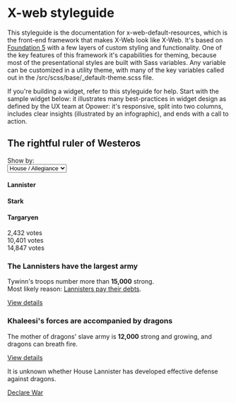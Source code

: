 <h1 class="page-heading">X-web styleguide</h1>
<div class="intro">
    <p>This styleguide is the documentation for x-web-default-resources, which is the front-end framework that makes X-Web look like X-Web. It's based on <a href="http://foundation.zurb.com/docs/">Foundation 5</a> with a few layers of custom styling and functionality. One of the key features of this framework it's capabilities for theming, because most of the presentational styles are built with Sass variables. Any variable can be customized in a utility theme, with many of the key variables called out in the /src/scss/base/_default-theme.scss file.</p>
    <p>If you're building a widget, refer to this styleguide for help. Start with the sample widget below: it illustrates many best-practices in widget design as defined by the UX team at Opower: it's responsive, split into two columns, includes clear insights (illustrated by an infographic), and ends with a call to action.
    </p>
</div>
<div class="widget westeros" id="westeros">
    <div class="slab">
        <div class="widget-head">
            <h2 class="widget-heading">The rightful ruler of Westeros</h2>
            <form>
                <label for="display-options">Show by:</label>
                <div class="custom-select">
                    <select class="medium" id="display-options">
                        <option selected>House / Allegiance</option>
                        <option>Candidate</option>
                        <option>Chosen god</option>
                    </select>
                </div>
            </form>
        </div>
        <div class="widget-body">
            <div class="westeros-graph">
                <div class="graph-header">
                    <div class="house lannister">
                        <h4>Lannister</h4>
                    </div>
                    <div class="house stark">
                        <h4>Stark</h4>
                    </div>
                    <div class="house Targaryen">
                        <h4>Targaryen</h4>
                    </div>
                </div>
                <div class="graph">
                    <div class="house lannister">
                        <div class="bar">
                            <div class="amount" data-billAmount="50"></div>
                        </div>
                        <div class="graph-label">
                            2,432 votes
                        </div>
                    </div>
                    <div class="house stark">
                        <div class="bar">
                            <div class="amount" data-billAmount="69"></div>
                        </div>
                        <div class="graph-label">
                            10,401 votes
                        </div>
                    </div>
                    <div class="house targaryen">
                        <div class="bar">
                            <div class="amount" data-billAmount="69"></div>
                        </div>
                        <div class="graph-label">
                            14,847 votes
                        </div>
                    </div>
                </div>
            </div>
            <div class="westeros-insights">
                <div class="insight">
                        <h3 class="insight-heading insight-more">The Lannisters have the largest army</h3>
                        <p>Tywinn's troops number more than <strong>15,000</strong> strong.<br>
                                Most likely reason: <a href="#">Lannisters pay their debts</a>.</p>
                        <p class="view-more"><a href="#" data-reveal-id="modal1">View details</a></p>
                </div>
                <div class="insight">
                        <h3 class="insight-heading insight-less">Khaleesi's forces are accompanied by dragons</h3>
                        <p>The mother of dragons' slave army is <strong>12,000</strong> strong and growing, and dragons can breath fire.</p>
                        <p class="view-more"><a class="viewMore" href="#" data-reveal-id="modal2">View details</a></p>
                </div>
                <aside>
                        <p class="additional-info">It is unknown whether House Lannister has developed effective defense against dragons.</p>
                </aside>
                <div class="view-bill">
                    <a class="button secondary call-to-action" href="#">Declare War</a>
                </div>
            </div>
        </div>
    </div>
</div>